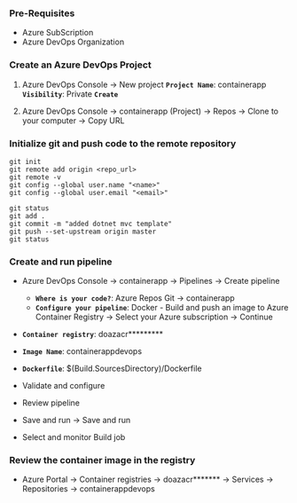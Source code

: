 

### Pre-Requisites
* Azure SubScription
* Azure DevOps Organization

### Create an Azure DevOps Project
1. Azure DevOps Console → New project
**`Project Name`**: containerapp
**`Visibility`**: Private
**`Create`**

2. Azure DevOps Console → containerapp (Project) → Repos → Clone to your computer → Copy URL


### Initialize git and push code to the remote repository
```
git init
git remote add origin <repo_url>
git remote -v
git config --global user.name "<name>"
git config --global user.email "<email>"

git status
git add .
git commit -m "added dotnet mvc template"
git push --set-upstream origin master
git status
```

### Create and run pipeline
* Azure DevOps Console → containerapp → Pipelines → Create pipeline
  * **`Where is your code?`**: Azure Repos Git → containerapp
  * **`Configure your pipeline`**: Docker - Build and push an image to Azure Container Registry → Select your Azure subscription → Continue

* **`Container registry`**: doazacr*********
* **`Image Name`**: containerappdevops
* **`Dockerfile`**: $(Build.SourcesDirectory)/Dockerfile
* Validate and configure

* Review pipeline

* Save and run → Save and run

* Select and monitor Build job


### Review the container image in the registry
* Azure Portal → Container registries → doazacr******* → Services → Repositories → containerappdevops